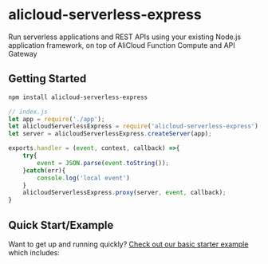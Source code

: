 # alicloud-serverless-express
Run serverless applications and REST APIs using your existing Node.js application framework, on top of AliCloud Function Compute and API Gateway

## Getting Started

```bash
npm install alicloud-serverless-express
```

```js
// index.js
let app = require('./app');
let alicloudServerlessExpress = require('alicloud-serverless-express');
let server = alicloudServerlessExpress.createServer(app);

exports.handler = (event, context, callback) =>{
    try{
        event = JSON.parse(event.toString());
    }catch(err){
        console.log('local event')
    }
    alicloudServerlessExpress.proxy(server, event, callback);
}
```

## Quick Start/Example

Want to get up and running quickly? [Check out our basic starter example](examples/feedback) which includes:
